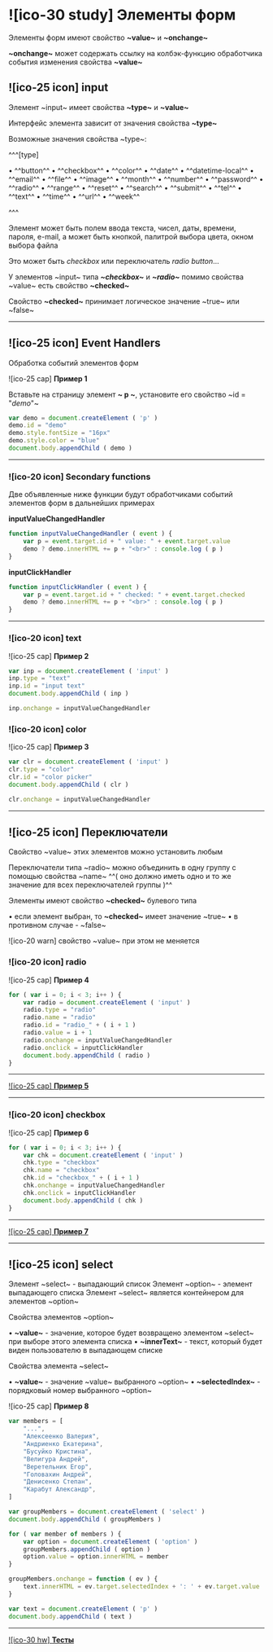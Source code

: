 # ![ico-30 study] Элементы форм

Элементы форм имеют свойство   **~value~** и **~onchange~**

**~onchange~** может содержать ссылку на колбэк-функцию обработчика события изменения свойства **~value~**

## ![ico-25 icon] input

Элемент ~input~ имеет свойства  **~type~** и  **~value~**

Интерфейс элемента зависит от значения свойства  **~type~**

Возможные значения свойства  ~type~:

^^^[type]

• ^^button^^
• ^^checkbox^^
• ^^color^^
• ^^date^^
• ^^datetime-local^^
• ^^email^^
• ^^file^^
• ^^image^^
• ^^month^^
• ^^number^^
• ^^password^^
• ^^radio^^
• ^^range^^
• ^^reset^^
• ^^search^^
• ^^submit^^
• ^^tel^^
• ^^text^^
• ^^time^^
• ^^url^^
• ^^week^^

^^^

Элемент может быть полем ввода текста, чисел, даты, времени, пароля, e-mail,
а может быть кнопкой, палитрой выбора цвета, окном выбора файла

Это может быть  _checkbox_  или  переключатель _radio button_...

У элементов ~input~ типа  **_~checkbox~_** и  **_~radio~_** помимо свойства  ~value~  есть свойство  **~checked~**

Свойство  **~checked~**  принимает логическое значение  ~true~  или  ~false~

____________________

## ![ico-25 icon] Event Handlers

Обработка событий элементов форм

![ico-25 cap] **Пример 1**

Вставьте на страницу элемент  **~ p ~**, установите его свойство  ~id = "_demo_"~

~~~javascript
var demo = document.createElement ( 'p' )
demo.id = "demo"
demo.style.fontSize = "16px"
demo.style.color = "blue"
document.body.appendChild ( demo )
~~~

____________________________

### ![ico-20 icon] Secondary functions

Две объявленные ниже функции будут обработчиками событий элементов форм в дальнейших примерах

**inputValueChangedHandler**

~~~javascript
function inputValueChangedHandler ( event ) {
    var p = event.target.id + " value: " + event.target.value
    demo ? demo.innerHTML += p + "<br>" : console.log ( p )      
}
~~~

**inputClickHandler**

~~~javascript
function inputClickHandler ( event ) {
    var p = event.target.id + " checked: " + event.target.checked
    demo ? demo.innerHTML += p + "<br>" : console.log ( p )
}
~~~

__________________________________

### ![ico-20 icon] text

![ico-25 cap] **Пример 2**

~~~javascript
var inp = document.createElement ( 'input' )
inp.type = "text"
inp.id = "input text"
document.body.appendChild ( inp )

inp.onchange = inputValueChangedHandler
~~~

### ![ico-20 icon] color

![ico-25 cap] **Пример 3**

~~~javascript
var clr = document.createElement ( 'input' )
clr.type = "color"
clr.id = "color picker"
document.body.appendChild ( clr )

clr.onchange = inputValueChangedHandler
~~~

_____________________________

## ![ico-25 icon] Переключатели

Свойство  ~value~  этих элементов можно установить любым

Переключатели типа  ~radio~  можно объединить в одну группу с помощью свойства  ~name~
^^( оно должно иметь одно и то же значение для всех переключателей группы )^^

Элементы имеют свойство **~checked~** булевого типа

• если элемент выбран, то **~checked~** имеет значение ~true~
• в противном случае - ~false~

![ico-20 warn] свойство  ~value~  при этом не меняется

### ![ico-20 icon] radio

![ico-25 cap] **Пример 4**

~~~javascript
for ( var i = 0; i < 3; i++ ) {
    var radio = document.createElement ( 'input' )
    radio.type = "radio"
    radio.name = "radio"
    radio.id = "radio_" + ( i + 1 )
    radio.value = i + 1
    radio.onchange = inputValueChangedHandler
    radio.onclick = inputClickHandler
    document.body.appendChild ( radio )
}
~~~

________________________

[![ico-25 cap] **Пример 5**](https://jsfiddle.net/npso86uy/2/)

__________________________________

### ![ico-20 icon] checkbox

![ico-25 cap] **Пример 6**

~~~javascript
for ( var i = 0; i < 3; i++ ) {
    var chk = document.createElement ( 'input' )
    chk.type = "checkbox"
    chk.name = "checkbox"
    chk.id = "checkbox_" + ( i + 1 )
    chk.onchange = inputValueChangedHandler
    chk.onclick = inputClickHandler
    document.body.appendChild ( chk )
}
~~~

_____________________________

[![ico-25 cap] **Пример 7**](https://jsfiddle.net/npso86uy/3/)

_____________________________

## ![ico-25 icon] select

Элемент ~select~ - выпадающий список
Элемент ~option~ - элемент выпадающего списка
Элемент ~select~ является контейнером для элементов ~option~

Свойства элементов  ~option~

• **~value~** - значение, которое будет возвращено элементом ~select~ при выборе этого элемента списка
• **~innerText~** - текст, который будет виден пользователю в выпадающем списке

Свойства элемента  ~select~

• **~value~** - значение ~value~ выбранного ~option~
• **~selectedIndex~** - порядковый номер выбранного ~option~

![ico-25 cap] **Пример 8**

~~~~js
var members = [
    "...",
    "Алексеенко Валерия",
    "Андриенко Екатерина",
    "Бусуйко Кристина",
    "Велигура Андрей",
    "Веретельник Егор",
    "Головахин Андрей",
    "Денисенко Степан",
    "Карабут Александр",
]

var groupMembers = document.createElement ( 'select' )
document.body.appendChild ( groupMembers )

for ( var member of members ) {
    var option = document.createElement ( 'option' )
    groupMembers.appendChild ( option )
    option.value = option.innerHTML = member
}

groupMembers.onchange = function ( ev ) {
    text.innerHTML = ev.target.selectedIndex + ': ' + ev.target.value
}

var text = document.createElement ( 'p' )
document.body.appendChild ( text )
~~~~

___________________________

[![ico-30 hw] **Тесты**](https://garevna.github.io/js-quiz/#forms)
